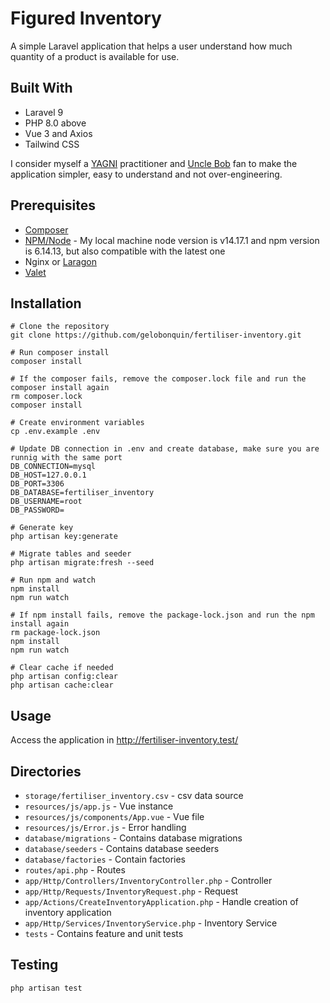 
# Figured Inventory

A simple  Laravel application that helps a user understand how much quantity of a product is available for use.

## Built With
- Laravel 9
- PHP 8.0 above
- Vue 3 and Axios
- Tailwind CSS

I consider myself a [YAGNI](https://jasonmccreary.me/articles/practicing-yagni//) practitioner and [Uncle Bob](https://freek.dev/770-uncle-bob-on-object-orientation-and-the-solid-principles) fan to make the application simpler, easy to understand and not over-engineering.

## Prerequisites
- [Composer](https://getcomposer.org/) 
- [NPM/Node](https://nodejs.org/en/) - My local machine node version is v14.17.1 and npm version is 6.14.13, but also compatible with the latest one 
- Nginx or [Laragon](https://laragon.org/)
- [Valet](https://laravel.com/docs/9.x/valet)

## Installation
    # Clone the repository
    git clone https://github.com/gelobonquin/fertiliser-inventory.git

    # Run composer install
    composer install

    # If the composer fails, remove the composer.lock file and run the composer install again
    rm composer.lock
    composer install

    # Create environment variables
    cp .env.example .env

    # Update DB connection in .env and create database, make sure you are runnig with the same port
    DB_CONNECTION=mysql
    DB_HOST=127.0.0.1
    DB_PORT=3306
    DB_DATABASE=fertiliser_inventory
    DB_USERNAME=root
    DB_PASSWORD=

    # Generate key
    php artisan key:generate

    # Migrate tables and seeder
    php artisan migrate:fresh --seed

    # Run npm and watch
    npm install
    npm run watch

    # If npm install fails, remove the package-lock.json and run the npm install again
    rm package-lock.json
    npm install
    npm run watch

    # Clear cache if needed
    php artisan config:clear
    php artisan cache:clear

## Usage
Access the application in http://fertiliser-inventory.test/



## Directories
- `storage/fertiliser_inventory.csv` - csv data source
- `resources/js/app.js` - Vue instance
- `resources/js/components/App.vue` - Vue file
- `resources/js/Error.js` - Error handling
- `database/migrations` - Contains database migrations
- `database/seeders` - Contains database seeders
- `database/factories` - Contain factories
- `routes/api.php` - Routes
- `app/Http/Controllers/InventoryController.php` - Controller
- `app/Http/Requests/InventoryRequest.php` - Request
- `app/Actions/CreateInventoryApplication.php` - Handle creation of inventory application
- `app/Http/Services/InventoryService.php` - Inventory Service
- `tests` - Contains feature and unit tests


## Testing
    php artisan test